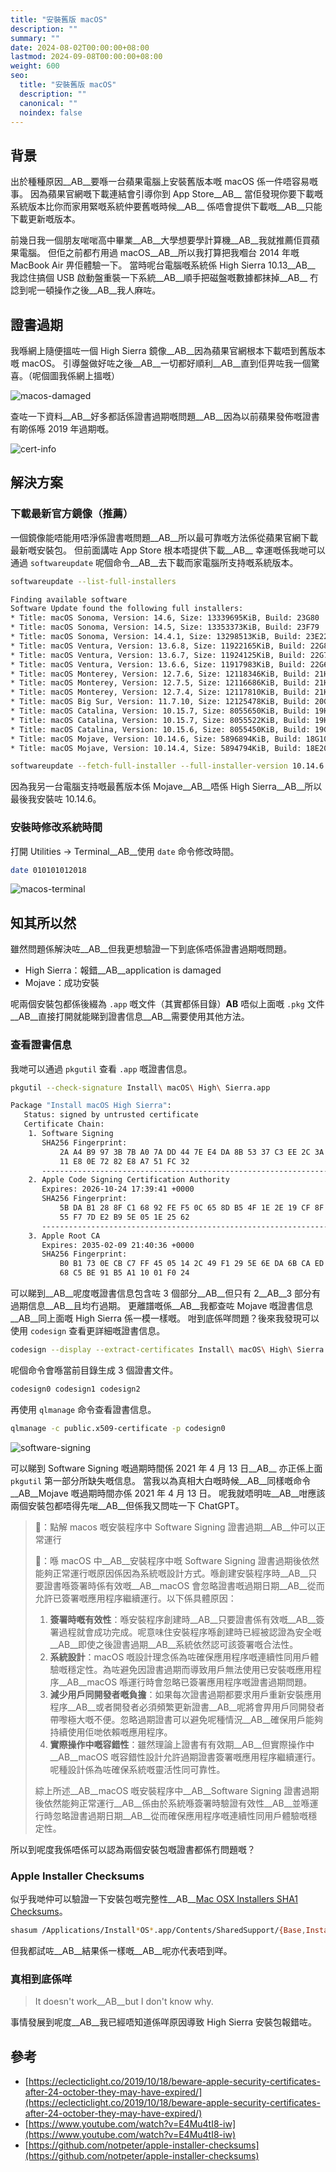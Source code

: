 ```yaml
---
title: "安裝舊版 macOS"
description: ""
summary: ""
date: 2024-08-02T00:00:00+08:00
lastmod: 2024-09-08T00:00:00+08:00
weight: 600
seo:
  title: "安裝舊版 macOS"
  description: ""
  canonical: ""
  noindex: false
---
```


## 背景

出於種種原因__AB__要喺一台蘋果電腦上安裝舊版本嘅 macOS 係一件唔容易嘅事。
因為蘋果官網嘅下載連結會引導你到 App Store__AB__
當佢發現你要下載嘅系統版本比你而家用緊嘅系統仲要舊嘅時候__AB__
係唔會提供下載嘅__AB__只能下載更新嘅版本。

前幾日我一個朋友啱啱高中畢業__AB__大學想要學計算機__AB__我就推薦佢買蘋果電腦。
但佢之前都冇用過 macOS__AB__所以我打算把我嗰台 2014 年嘅 MacBook Air 畀佢體驗一下。
當時呢台電腦嘅系統係 High Sierra 10.13__AB__
我諗住搞個 USB 啟動盤重裝一下系統__AB__順手把磁盤嘅數據都抹掉__AB__
冇諗到呢一頓操作之後__AB__我人麻咗。

## 證書過期

我喺網上隨便搵咗一個 High Sierra 鏡像__AB__因為蘋果官網根本下載唔到舊版本嘅 macOS。
引導盤做好咗之後__AB__一切都好順利__AB__直到佢畀咗我一個驚喜。（呢個圖我係網上搵嘅）

![macos-damaged](/images/misc/macos-damaged.jpg)

查咗一下資料__AB__好多都話係證書過期嘅問題__AB__因為以前蘋果發佈嘅證書有啲係喺 2019 年過期嘅。

![cert-info](/images/misc/cert-info.jpg)

## 解決方案

### 下載最新官方鏡像（推薦）

一個鏡像能唔能用唔淨係證書嘅問題__AB__所以最可靠嘅方法係從蘋果官網下載最新嘅安裝包。
但前面講咗 App Store 根本唔提供下載__AB__
幸運嘅係我哋可以通過 `softwareupdate` 呢個命令__AB__去下載而家電腦所支持嘅系統版本。

```bash {frame="none"}
softwareupdate --list-full-installers
```

```bash {frame="none"}
Finding available software
Software Update found the following full installers:
* Title: macOS Sonoma, Version: 14.6, Size: 13339695KiB, Build: 23G80
* Title: macOS Sonoma, Version: 14.5, Size: 13353373KiB, Build: 23F79
* Title: macOS Sonoma, Version: 14.4.1, Size: 13298513KiB, Build: 23E224
* Title: macOS Ventura, Version: 13.6.8, Size: 11922165KiB, Build: 22G820
* Title: macOS Ventura, Version: 13.6.7, Size: 11924125KiB, Build: 22G720
* Title: macOS Ventura, Version: 13.6.6, Size: 11917983KiB, Build: 22G630
* Title: macOS Monterey, Version: 12.7.6, Size: 12118346KiB, Build: 21H1320
* Title: macOS Monterey, Version: 12.7.5, Size: 12116686KiB, Build: 21H1222
* Title: macOS Monterey, Version: 12.7.4, Size: 12117810KiB, Build: 21H1123
* Title: macOS Big Sur, Version: 11.7.10, Size: 12125478KiB, Build: 20G1427
* Title: macOS Catalina, Version: 10.15.7, Size: 8055650KiB, Build: 19H15
* Title: macOS Catalina, Version: 10.15.7, Size: 8055522KiB, Build: 19H2
* Title: macOS Catalina, Version: 10.15.6, Size: 8055450KiB, Build: 19G2021
* Title: macOS Mojave, Version: 10.14.6, Size: 5896894KiB, Build: 18G103
* Title: macOS Mojave, Version: 10.14.4, Size: 5894794KiB, Build: 18E2034
```

```bash {frame="none"}
softwareupdate --fetch-full-installer --full-installer-version 10.14.6
```

因為我另一台電腦支持嘅最舊版本係 Mojave__AB__唔係 High Sierra__AB__所以最後我安裝咗 10.14.6。

### 安裝時修改系統時間

打開 Utilities -> Terminal__AB__使用 `date` 命令修改時間。

```bash {frame="none"}
date 010101012018
```

![macos-terminal](/images/misc/macos-terminal.jpg)

## 知其所以然

雖然問題係解決咗__AB__但我更想驗證一下到底係唔係證書過期嘅問題。

* High Sierra：報錯__AB__application is damaged
* Mojave：成功安裝

呢兩個安裝包都係後綴為 `.app` 嘅文件（其實都係目錄）__AB__
唔似上面嘅 `.pkg` 文件__AB__直接打開就能睇到證書信息__AB__需要使用其他方法。

### 查看證書信息

我哋可以通過 `pkgutil` 查看 `.app` 嘅證書信息。

```bash {frame="none"}
pkgutil --check-signature Install\ macOS\ High\ Sierra.app
```

```bash {frame="none"}
Package "Install macOS High Sierra":
   Status: signed by untrusted certificate
   Certificate Chain:
    1. Software Signing
       SHA256 Fingerprint:
           2A A4 B9 97 3B 7B A0 7A DD 44 7E E4 DA 8B 53 37 C3 EE 2C 3A 99 19
           11 E8 0E 72 82 E8 A7 51 FC 32
       ------------------------------------------------------------------------
    2. Apple Code Signing Certification Authority
       Expires: 2026-10-24 17:39:41 +0000
       SHA256 Fingerprint:
           5B DA B1 28 8F C1 68 92 FE F5 0C 65 8D B5 4F 1E 2E 19 CF 8F 71 CC
           55 F7 7D E2 B9 5E 05 1E 25 62
       ------------------------------------------------------------------------
    3. Apple Root CA
       Expires: 2035-02-09 21:40:36 +0000
       SHA256 Fingerprint:
           B0 B1 73 0E CB C7 FF 45 05 14 2C 49 F1 29 5E 6E DA 6B CA ED 7E 2C
           68 C5 BE 91 B5 A1 10 01 F0 24
```

可以睇到__AB__呢度嘅證書信息包含咗 3 個部分__AB__但只有 2__AB__3 部分有過期信息__AB__且均冇過期。
更離譜嘅係__AB__我都查咗 Mojave 嘅證書信息__AB__同上面嘅 High Sierra 係一模一樣嘅。
咁到底係咩問題？後來我發現可以使用 `codesign` 查看更詳細嘅證書信息。

```bash {frame="none"}
codesign --display --extract-certificates Install\ macOS\ High\ Sierra.app
```

呢個命令會喺當前目錄生成 3 個證書文件。

```bash {frame="none"}
codesign0 codesign1 codesign2
```

再使用 `qlmanage` 命令查看證書信息。

```bash {frame="none"}
qlmanage -c public.x509-certificate -p codesign0
```

![software-signing](/images/misc/software-signing.png)

可以睇到 Software Signing 嘅過期時間係 2021 年 4 月 13 日__AB__
亦正係上面 `pkgutil` 第一部分所缺失嘅信息。
當我以為真相大白嘅時候__AB__同樣嘅命令__AB__Mojave 嘅過期時間亦係 2021 年 4 月 13 日。
呢我就唔明咗__AB__咁應該兩個安裝包都唔得先啱__AB__但係我又問咗一下 ChatGPT。

> 🤡：點解 macos 嘅安裝程序中 Software Signing 證書過期__AB__仲可以正常運行
>
> 🤖：喺 macOS 中__AB__安裝程序中嘅 Software Signing 證書過期後依然能夠正常運行嘅原因係因為系統嘅設計方式。喺創建安裝程序時__AB__只要證書喺簽署時係有效嘅__AB__macOS 會忽略證書嘅過期日期__AB__從而允許已簽署嘅應用程序繼續運行。以下係具體原因：
>
> 1. **簽署時嘅有效性**：喺安裝程序創建時__AB__只要證書係有效嘅__AB__簽署過程就會成功完成。呢意味住安裝程序喺創建時已經被認證為安全嘅__AB__即使之後證書過期__AB__系統依然認可該簽署嘅合法性。
> 2. **系統設計**：macOS 嘅設計理念係為咗確保應用程序嘅連續性同用戶體驗嘅穩定性。為咗避免因證書過期而導致用戶無法使用已安裝嘅應用程序__AB__macOS 喺運行時會忽略已簽署應用程序嘅證書過期問題。
> 3. **減少用戶同開發者嘅負擔**：如果每次證書過期都要求用戶重新安裝應用程序__AB__或者開發者必須頻繁更新證書__AB__呢將會畀用戶同開發者帶嚟極大嘅不便。忽略過期證書可以避免呢種情況__AB__確保用戶能夠持續使用佢哋依賴嘅應用程序。
> 4. **實際操作中嘅容錯性**：雖然理論上證書有有效期__AB__但實際操作中__AB__macOS 嘅容錯性設計允許過期證書簽署嘅應用程序繼續運行。呢種設計係為咗確保系統嘅靈活性同可靠性。
>
> 綜上所述__AB__macOS 嘅安裝程序中__AB__Software Signing 證書過期後依然能夠正常運行__AB__係由於系統喺簽署時驗證有效性__AB__並喺運行時忽略證書過期日期__AB__從而確保應用程序嘅連續性同用戶體驗嘅穩定性。

所以到呢度我係唔係可以認為兩個安裝包嘅證書都係冇問題嘅？

### Apple Installer Checksums

似乎我哋仲可以驗證一下安裝包嘅完整性__AB__[Mac OSX Installers SHA1 Checksums](https://github.com/notpeter/apple-installer-checksums)。

```bash {frame="none"}
shasum /Applications/Install*OS*.app/Contents/SharedSupport/{Base,Install}*.dmg
```

但我都試咗__AB__結果係一樣嘅__AB__呢亦代表唔到咩。

### 真相到底係咩

> It doesn't work__AB__but I don't know why.

事情發展到呢度__AB__我已經唔知道係咩原因導致 High Sierra 安裝包報錯咗。

## 參考

* [https://eclecticlight.co/2019/10/18/beware-apple-security-certificates-after-24-october-they-may-have-expired/](https://eclecticlight.co/2019/10/18/beware-apple-security-certificates-after-24-october-they-may-have-expired/)
* [https://www.youtube.com/watch?v=E4Mu4tI8-iw](https://www.youtube.com/watch?v=E4Mu4tI8-iw)
* [https://github.com/notpeter/apple-installer-checksums](https://github.com/notpeter/apple-installer-checksums)
